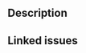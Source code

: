 <!--
Please, before opening a PR, first open an issue as stated in the [contributing guidelines][1],
so we can talk about features and discuss implementations.

[1]: https://github.com/carloscuesta/gitmoji/blob/master/.github/CONTRIBUTING.md#contributing-to-gitmoji
-->

## Description

<!-- Explanation about your pull request, what changes you've made -->

## Linked issues

